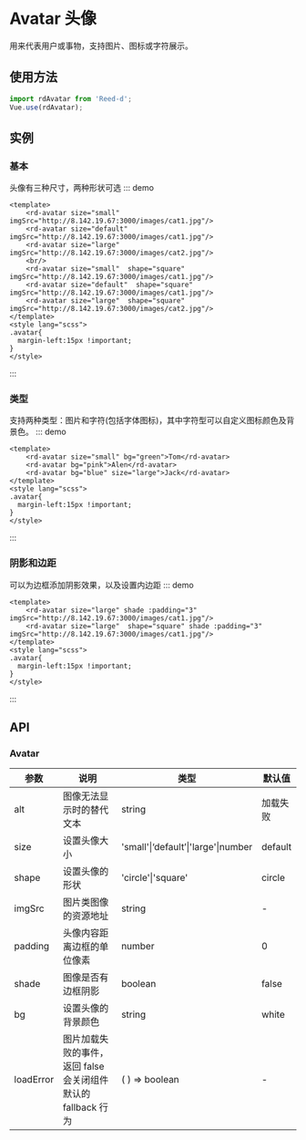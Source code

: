 # Avatar 头像
用来代表用户或事物，支持图片、图标或字符展示。
## 使用方法
```js
import rdAvatar from 'Reed-d';
Vue.use(rdAvatar);
```
## 实例
### 基本
头像有三种尺寸，两种形状可选
::: demo
```vue
<template>
    <rd-avatar size="small"  imgSrc="http://8.142.19.67:3000/images/cat1.jpg"/>
    <rd-avatar size="default"  imgSrc="http://8.142.19.67:3000/images/cat1.jpg"/>
    <rd-avatar size="large"  imgSrc="http://8.142.19.67:3000/images/cat2.jpg"/>
    <br/>
    <rd-avatar size="small"  shape="square"  imgSrc="http://8.142.19.67:3000/images/cat1.jpg"/>
    <rd-avatar size="default"  shape="square"  imgSrc="http://8.142.19.67:3000/images/cat1.jpg"/>
    <rd-avatar size="large"  shape="square"  imgSrc="http://8.142.19.67:3000/images/cat2.jpg"/>
</template>
<style lang="scss">
.avatar{
  margin-left:15px !important;
}
</style>
```
:::
### 类型
支持两种类型：图片和字符(包括字体图标)，其中字符型可以自定义图标颜色及背景色。
::: demo
```vue
<template>
    <rd-avatar size="small" bg="green">Tom</rd-avatar>
    <rd-avatar bg="pink">Alen</rd-avatar>
    <rd-avatar bg="blue" size="large">Jack</rd-avatar>
</template>
<style lang="scss">
.avatar{
  margin-left:15px !important;
}
</style>
```
:::
### 阴影和边距
可以为边框添加阴影效果，以及设置内边距
::: demo
```vue
<template>
    <rd-avatar size="large" shade :padding="3"  imgSrc="http://8.142.19.67:3000/images/cat1.jpg"/>
    <rd-avatar size="large"  shape="square" shade :padding="3" 		      imgSrc="http://8.142.19.67:3000/images/cat1.jpg"/>
</template>
<style lang="scss">
.avatar{
  margin-left:15px !important;
}
</style>
```
:::

## API
### Avatar
| 参数      | 说明                                                         | 类型                                | 默认值   |
| --------- | ------------------------------------------------------------ | ----------------------------------- | -------- |
| alt       | 图像无法显示时的替代文本                                     | string                              | 加载失败 |
| size      | 设置头像大小                                                 | 'small'\|‘default’\|'large'\|number | default  |
| shape     | 设置头像的形状                                               | 'circle'\|'square'                  | circle   |
| imgSrc    | 图片类图像的资源地址                                         | string                              | -        |
| padding   | 头像内容距离边框的单位像素                                   | number                              | 0        |
| shade     | 图像是否有边框阴影                                           | boolean                             | false    |
| bg        | 设置头像的背景颜色                                           | string                              | white    |
| loadError | 图片加载失败的事件，返回 false 会关闭组件默认的 fallback 行为 | ( ) => boolean                      | -        |
